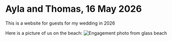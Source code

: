# Ayla and Thomas, 16 May 2026
This is a website for guests for my wedding in 2026

Here is a picture of us on the beach:
![Engagement photo from glass beach](https://github.com/Ayla-Coder/Wedding2026.github.io/blob/main/docs/assets/Engagement_header.png)



